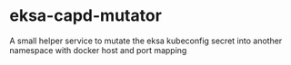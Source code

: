 # eksa-capd-mutator
A small helper service to mutate the eksa kubeconfig secret into another namespace with docker host and port mapping

